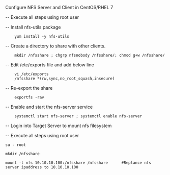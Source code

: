 Configure NFS Server and Client in CentOS/RHEL 7

-- Execute all steps using root user

-- Install nfs-utils package

		yum install -y nfs-utils

-- Create a directory to share with other clients.

		mkdir /nfsshare ; chgrp nfsnobody /nfsshare/; chmod g+w /nfsshare/


-- Edit /etc/exports file and add below line

		vi /etc/exports
		/nfsshare *(rw,sync,no_root_squash,insecure)

-- Re-export the share

		exportfs -rav

-- Enable and start the nfs-server service

		systemctl start nfs-server ; systemctl enable nfs-server


-- Login into Target Server to mount nfs filesystem

-- Execute all steps using root user

	su - root

	mkdir /nfsshare

	mount -t nfs 10.10.10.100:/nfsshare /nfsshare      #Replance nfs server ipaddress to 10.10.10.100
